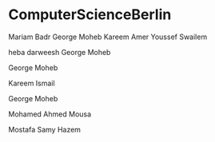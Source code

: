 
# ComputerScienceBerlin

Mariam Badr
George Moheb
Kareem Amer
Youssef Swailem

heba darweesh
George Moheb





George Moheb

Kareem Ismail

George Moheb

Mohamed Ahmed Mousa

Mostafa Samy
Hazem

